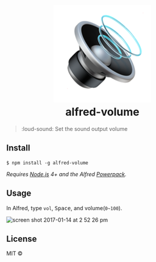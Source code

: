 # <div align="center"><img src="./icon.png" width=256><br>alfred-volume</div>

> :loud-sound: Set the sound output volume


## Install

```
$ npm install -g alfred-volume
```

*Requires [Node.js](https://nodejs.org) 4+ and the Alfred [Powerpack](https://www.alfredapp.com/powerpack/).*


## Usage

In Alfred, type `vol`, <kbd>Space</kbd>, and volume(`0~100`).

![screen shot 2017-01-14 at 2 52 26 pm](https://cloud.githubusercontent.com/assets/1744446/21952840/17aa0926-da6a-11e6-8ad8-2539f2008af6.png)


## License

MIT © [](http://importre.com)

